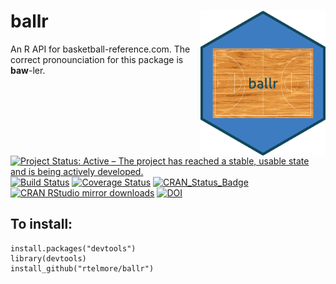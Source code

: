 # ballr <img src="man/figures/court-3.png" width = "200" align="right" />

An R API for basketball-reference.com.  The correct pronounciation for this 
package is **baw**-ler. 

[![Project Status: Active – The project has reached a stable, usable state and is being actively developed.](http://www.repostatus.org/badges/latest/active.svg)](http://www.repostatus.org/#active)
[![Build Status](https://travis-ci.org/rtelmore/ballr.svg?branch=master)](https://travis-ci.org/rtelmore/ballr)
[![Coverage Status](https://img.shields.io/codecov/c/github/rtelmore/ballr/master.svg)](https://codecov.io/github/rtelmore/ballr?branch=master)
[![CRAN_Status_Badge](http://www.r-pkg.org/badges/version/ballr)](https://cran.r-project.org/package=ballr)
[![CRAN RStudio mirror downloads](http://cranlogs.r-pkg.org/badges/ballr)](http://www.r-pkg.org/pkg/ballr)
[![DOI](https://zenodo.org/badge/45419870.svg)](https://zenodo.org/badge/latestdoi/45419870)

## To install:

```
install.packages("devtools")
library(devtools)
install_github("rtelmore/ballr")
```
 
